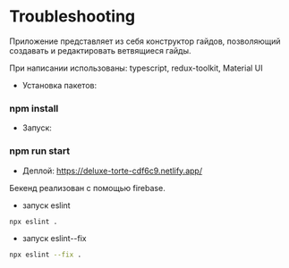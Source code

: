 # Troubleshooting

Приложение представляет из себя конструктор гайдов, позволяющий создавать и редактировать ветвящиеся гайды.

При написании использованы:
typescript, redux-toolkit, Material UI

* Установка пакетов:
### npm install

* Запуск:
### npm run start

* Деплой:
https://deluxe-torte-cdf6c9.netlify.app/
 
Бекенд реализован с помощью firebase.

- запуск eslint

```bash
npx eslint .
```

- запуск eslint--fix

```bash
npx eslint --fix .
```

